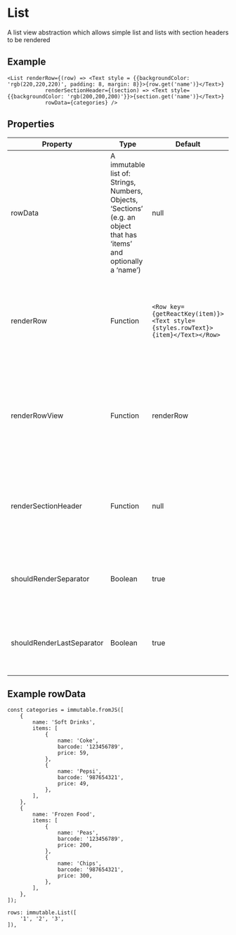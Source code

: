 List
=========

A list view abstraction which allows simple list and lists with section headers to be rendered

Example
-
```
<List renderRow={(row) => <Text style = {{backgroundColor: 'rgb(220,220,220)', padding: 8, margin: 8}}>{row.get('name')}</Text>}
            renderSectionHeader={(section) => <Text style={{backgroundColor: 'rgb(200,200,200)'}}>{section.get('name')}</Text>}
            rowData={categories} />
```

Properties
---
| Property | Type | Default | Effect |
| -------- | --- | --- | --- |
| rowData | A immutable list of: Strings, Numbers, Objects, ‘Sections’ (e.g. an object that has ‘items’ and optionally a ‘name’) | null | This is the data that will be rendered.
| renderRow | Function | ```<Row key={getReactKey(item)}><Text style={styles.rowText}>{item}</Text></Row>``` | Will replace the default render row function with your custom one.
| renderRowView | Function | renderRow | Will replace default render row function with a your custom one, plus padding.
| renderSectionHeader | Function | null | Will render out section headers, if one is provided in rowData |
| shouldRenderSeparator | Boolean | true | If set to false will prevent list from rendering a separator |
| shouldRenderLastSeparator | Boolean | true | If set to false the last row will not have a trailing separator |

Example rowData
---
```
const categories = immutable.fromJS([
    {
        name: 'Soft Drinks',
        items: [
            {
                name: 'Coke',
                barcode: '123456789',
                price: 59,
            },
            {
                name: 'Pepsi',
                barcode: '987654321',
                price: 49,
            },
        ],
    },
    {
        name: 'Frozen Food',
        items: [
            {
                name: 'Peas',
                barcode: '123456789',
                price: 200,
            },
            {
                name: 'Chips',
                barcode: '987654321',
                price: 300,
            },
        ],
    },
]);

```

```
rows: immutable.List([
    '1', '2', '3',
]),
```
